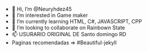- 👋 Hi, I’m @Neuryhdez45
- 👀 I’m interested in Game maker
- 🌱 I’m currently learning HTML, C#, JAVASCRIPT, CPP
- 💞️ I’m looking to collaborate on Rainbown State
- 📫 USURARIO ORIGINAL DE Santo domingo RD
- Paginas recomendadas => #Beautiful-jekyll

<!---
Neuryhdez45/Neuryhdez45 is a ✨ special ✨ repository because its `README.md` (this file) appears on your GitHub profile.
You can click the Preview link to take a look at your changes.
--->
